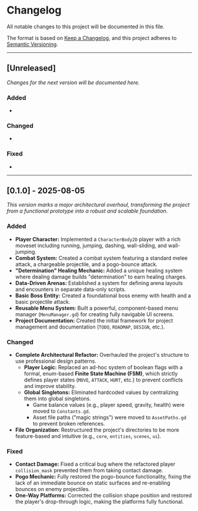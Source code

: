 # Changelog
All notable changes to this project will be documented in this file.

The format is based on [Keep a Changelog](https://keepachangelog.com/en/1.0.0/), and this project adheres to [Semantic Versioning](https://semver.org/spec/v2.0.0.html).

---

## [Unreleased]
*Changes for the next version will be documented here.*

### Added
- 

### Changed
- 

### Fixed
- 

---

## [0.1.0] - 2025-08-05
*This version marks a major architectural overhaul, transforming the project from a functional prototype into a robust and scalable foundation.*

### Added
- **Player Character:** Implemented a `CharacterBody2D` player with a rich moveset including running, jumping, dashing, wall-sliding, and wall-jumping.
- **Combat System:** Created a combat system featuring a standard melee attack, a chargeable projectile, and a pogo-bounce attack.
- **"Determination" Healing Mechanic:** Added a unique healing system where dealing damage builds "determination" to earn healing charges.
- **Data-Driven Arenas:** Established a system for defining arena layouts and encounters in separate data-only scripts.
- **Basic Boss Entity:** Created a foundational boss enemy with health and a basic projectile attack.
- **Reusable Menu System:** Built a powerful, component-based menu manager (`MenuManager.gd`) for creating fully navigable UI screens.
- **Project Documentation:** Created the initial framework for project management and documentation (`TODO`, `ROADMAP`, `DESIGN`, etc.).

### Changed
- **Complete Architectural Refactor:** Overhauled the project's structure to use professional design patterns.
    - **Player Logic:** Replaced an ad-hoc system of boolean flags with a formal, enum-based **Finite State Machine (FSM)**, which strictly defines player states (`MOVE`, `ATTACK`, `HURT`, etc.) to prevent conflicts and improve stability.
    - **Global Singletons:** Eliminated hardcoded values by centralizing them into global singletons.
        - Game balance values (e.g., player speed, gravity, health) were moved to `Constants.gd`.
        - Asset file paths ("magic strings") were moved to `AssetPaths.gd` to prevent broken references.
- **File Organization:** Restructured the project's directories to be more feature-based and intuitive (e.g., `core`, `entities`, `scenes`, `ui`).

### Fixed
- **Contact Damage:** Fixed a critical bug where the refactored player `collision_mask` prevented them from taking contact damage.
- **Pogo Mechanic:** Fully restored the pogo-bounce functionality, fixing the lack of an immediate bounce on static surfaces and re-enabling bounces on enemy projectiles.
- **One-Way Platforms:** Corrected the collision shape position and restored the player's drop-through logic, making the platforms fully functional.